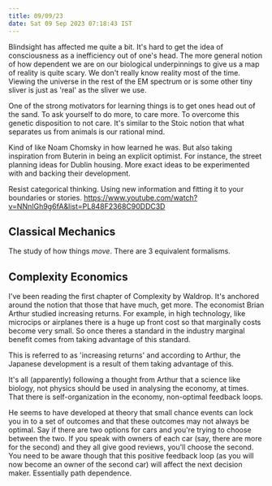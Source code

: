 ```yaml
---
title: 09/09/23
date: Sat 09 Sep 2023 07:18:43 IST
---
```


Blindsight has affected me quite a bit. It's hard to get the idea of consciousness as a inefficiency out of one's head.
The more general notion of how dependent we are on our biological underpinnings to give us a map of reality is quite
scary. We don't really know reality most of the time. Viewing the universe in the rest of the EM spectrum or is some
other tiny sliver is just as 'real' as the sliver we use.


One of the strong motivators for learning things is to get ones head out of the sand. To ask yourself to do more, to
care more. To overcome this genetic disposition to not care. It's similar to the Stoic notion that what separates us
from animals is our rational mind.


Kind of like Noam Chomsky in how learned he was. But also taking inspiration from Buterin in being an explicit optimist.
For instance, the street planning ideas for Dublin housing. More exact ideas to be experimented with and backing their
development.

Resist categorical thinking. Using new information and fitting it to your boundaries or stories.
https://www.youtube.com/watch?v=NNnIGh9g6fA&list=PL848F2368C90DDC3D

## Classical Mechanics

The study of how things _move_. There are 3 equivalent formalisms. 

## Complexity Economics

I've been reading the first chapter of Complexity by Waldrop. It's anchored around the notion that those that have much,
get more. The economist Brian Arthur studied increasing returns. For example, in high technology, like microcips or
airplanes there is a huge up front cost so that marginally costs become very small. So once theres a standard in the
industry marginal benefit comes from taking advantage of this standard.

This is referred to as 'increasing returns' and according to Arthur, the Japanese development is a result of them taking
advantage of this.

It's all (apparently) following a thought from Arthur that a science like biology, not physics should be used in
analysing the economy, at times. That there is self-organization in the economy, non-optimal feedback loops.

He seems to have developed at theory that small chance events can lock you in to a set of outcomes and that these
outcomes may not always be optimal. Say if there are two options for cars and you're trying to choose between the two.
If you speak with owners of each car (say, there are more for the second) and they all give good reviews, you'll choose
the second. You need to be aware though that this positive feedback loop (as you will now become an owner of the second
car) will affect the next decision maker. Essentially path dependence.
